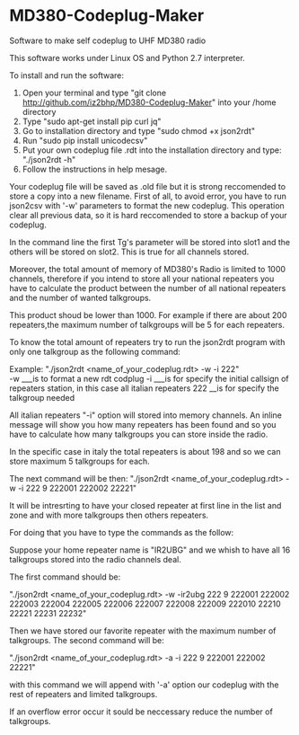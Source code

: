 # MD380-Codeplug-Maker
Software to make self codeplug to UHF MD380 radio

This software works under Linux OS and Python 2.7 interpreter.

To install and run the software:
1) Open your terminal and type "git clone http://github.com/iz2bhp/MD380-Codeplug-Maker" into your /home directory
2) Type "sudo apt-get install pip curl jq"
3) Go to installation directory and type "sudo chmod +x json2rdt"
4) Run "sudo pip install unicodecsv"
5) Put your own codeplug file .rdt into the installation directory and type: "./json2rdt -h" 
6) Follow the instructions in help mesage.  

Your codeplug file will be saved as .old file but it is strong reccomended to store a copy into a new filename.
First of all, to avoid error, you have to run json2csv with '-w' parameters to format the new codeplug. 
This operation clear all previous data, so it is hard reccomended to store a backup of your codeplug.

In the command line the first Tg's parameter will be stored into slot1 and the others will be stored on slot2.
This is true for all channels stored.

Moreover, the total amount of memory of MD380's Radio is limited to 1000 channels, therefore if you intend to store all your national repeaters you have to calculate the product between the number of all national repeaters and the number of wanted talkgroups. 

This product shoud be lower than 1000. 
For example if there are about 200 repeaters,the maximum number of talkgroups will be 5 for each repeaters.
 
To know the total amount of repeaters try to run the json2rdt program with only one talkgroup as the following command:

Example: "./json2rdt <name_of_your_codeplug.rdt> -w -i 222"  
-w ___is to format a new rdt codplug
-i ___is for specify the initial callsign of repeaters station, in this case all italian repeaters
222 __is for specify the talkgroup needed

All italian repeaters "-i" option will stored into memory channels.
An inline message will show you how many repeaters has been found and so you have to calculate how many talkgroups you can store inside the radio.

In the specific case in italy the total repeaters is about 198 and so we can store maximum 5 talkgroups for each.

The next command will be then: 
"./json2rdt <name_of_your_codeplug.rdt> -w -i 222 9 222001 222002 22221"


It will be intresrting to have your closed repeater at first line in the list and zone and with more talkgroups then others repeaters.

For doing that you have to type the commands as the follow:

Suppose your home repeater name is "IR2UBG" and we whish to have all 16 talkgroups stored into the radio channels deal.

The first command should be: 

"./json2rdt <name_of_your_codeplug.rdt> -w -ir2ubg 222 9 222001 222002 222003 222004 222005 222006 222007 222008 222009 222010 22210 22221 22231 22232"

Then we have stored our favorite repeater with the maximum number of talkgroups. The second command will be:

"./json2rdt <name_of_your_codeplug.rdt> -a -i 222 9 222001 222002 22221"

with this command we will append with '-a' option our codeplug with the rest of repeaters and limited talkgroups.

If an overflow error occur it sould be neccessary reduce the number of talkgroups.  
